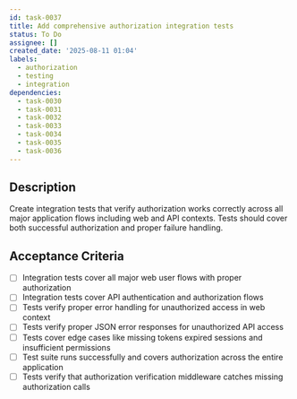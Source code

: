 ```yaml
---
id: task-0037
title: Add comprehensive authorization integration tests
status: To Do
assignee: []
created_date: '2025-08-11 01:04'
labels:
  - authorization
  - testing
  - integration
dependencies:
  - task-0030
  - task-0031
  - task-0032
  - task-0033
  - task-0034
  - task-0035
  - task-0036
---
```


## Description

Create integration tests that verify authorization works correctly across all major application flows including web and API contexts. Tests should cover both successful authorization and proper failure handling.

## Acceptance Criteria

- [ ] Integration tests cover all major web user flows with proper authorization
- [ ] Integration tests cover API authentication and authorization flows
- [ ] Tests verify proper error handling for unauthorized access in web context
- [ ] Tests verify proper JSON error responses for unauthorized API access
- [ ] Tests cover edge cases like missing tokens expired sessions and insufficient permissions
- [ ] Test suite runs successfully and covers authorization across the entire application
- [ ] Tests verify that authorization verification middleware catches missing authorization calls
